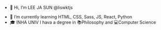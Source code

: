 - 👋 Hi, I’m LEE JA SUN @liswktjs
<!--- 👀 I’m interested in ... -->
- 🌱 I’m currently learning HTML, CSS, Sass, JS, React, Python
- 🎓 INHA UNIV I hava a degree in 📚Philosophy and 💻Computer Science
<!--- 💞️ I’m looking to collaborate on ...
- 📫 How to reach me ...
-->
<!---
liswktjs/liswktjs is a ✨ special ✨ repository because its `README.md` (this file) appears on your GitHub profile.
You can click the Preview link to take a look at your changes.
--->
